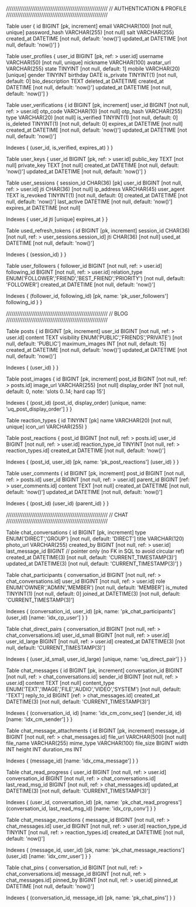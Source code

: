 ///////////////////////////////////////////////////////
// AUTHENTICATION & PROFILE
///////////////////////////////////////////////////////

Table user {
id BIGINT [pk, increment]
email VARCHAR(100) [not null, unique]
password_hash VARCHAR(255) [not null]
salt VARCHAR(255)
created_at DATETIME [not null, default: 'now()']
updated_at DATETIME [not null, default: 'now()']
}

Table user_profiles {
user_id BIGINT [pk, ref: > user.id]
username VARCHAR(50) [not null, unique]
nickname VARCHAR(100)
avatar_url VARCHAR(255)
state TINYINT [not null, default: 1]
mobile VARCHAR(20) [unique]
gender TINYINT
birthday DATE
is_private TINYINT(1) [not null, default: 0]
bio_description TEXT
deleted_at DATETIME
created_at DATETIME [not null, default: 'now()']
updated_at DATETIME [not null, default: 'now()']
}

Table user_verifications {
id BIGINT [pk, increment]
user_id BIGINT [not null, ref: > user.id]
otp_code VARCHAR(10) [not null]
otp_hash VARCHAR(255)
type VARCHAR(20) [not null]
is_verified TINYINT(1) [not null, default: 0]
is_deleted TINYINT(1) [not null, default: 0]
expires_at DATETIME [not null]
created_at DATETIME [not null, default: 'now()']
updated_at DATETIME [not null, default: 'now()']

Indexes {
(user_id, is_verified, expires_at)
}
}

Table user_keys {
user_id BIGINT [pk, ref: > user.id]
public_key TEXT [not null]
private_key TEXT [not null]
created_at DATETIME [not null, default: 'now()']
updated_at DATETIME [not null, default: 'now()']
}

Table user_sessions {
session_id CHAR(36) [pk]
user_id BIGINT [not null, ref: > user.id]
jti CHAR(36) [not null]
ip_address VARCHAR(45)
user_agent TEXT
is_revoked TINYINT(1) [not null, default: 0]
created_at DATETIME [not null, default: 'now()']
last_active DATETIME [not null, default: 'now()']
expires_at DATETIME [not null]

Indexes {
user_id
jti [unique]
expires_at
}
}

Table used_refresh_tokens {
id BIGINT [pk, increment]
session_id CHAR(36) [not null, ref: > user_sessions.session_id]
jti CHAR(36) [not null]
used_at DATETIME [not null, default: 'now()']

Indexes {
(session_id)
}
}

Table user_followers {
follower_id BIGINT [not null, ref: > user.id]
following_id BIGINT [not null, ref: > user.id]
relation_type ENUM('FOLLOWER','FRIEND','BEST_FRIEND','PRIORITY') [not null, default: 'FOLLOWER']
created_at DATETIME [not null, default: 'now()']

Indexes {
(follower_id, following_id) [pk, name: 'pk_user_followers']
following_id
}
}

///////////////////////////////////////////////////////
// BLOG
///////////////////////////////////////////////////////

Table posts {
id BIGINT [pk, increment]
user_id BIGINT [not null, ref: > user.id]
content TEXT
visibility ENUM('PUBLIC','FRIENDS','PRIVATE') [not null, default: 'PUBLIC']
maximum_images INT [not null, default: 15]
created_at DATETIME [not null, default: 'now()']
updated_at DATETIME [not null, default: 'now()']

Indexes { (user_id) }
}

Table post_images {
id BIGINT [pk, increment]
post_id BIGINT [not null, ref: > posts.id]
image_url VARCHAR(255) [not null]
display_order INT [not null, default: 0, note: 'slots 0..14; hard cap 15']

Indexes {
(post_id)
(post_id, display_order) [unique, name: 'uq_post_display_order']
}
}

Table reaction_types {
id TINYINT [pk]
name VARCHAR(20) [not null, unique]
icon_url VARCHAR(255)
}

Table post_reactions {
post_id BIGINT [not null, ref: > posts.id]
user_id BIGINT [not null, ref: > user.id]
reaction_type_id TINYINT [not null, ref: > reaction_types.id]
created_at DATETIME [not null, default: 'now()']

Indexes {
(post_id, user_id) [pk, name: 'pk_post_reactions']
(user_id)
}
}

Table user_comments {
id BIGINT [pk, increment]
post_id BIGINT [not null, ref: > posts.id]
user_id BIGINT [not null, ref: > user.id]
parent_id BIGINT [ref: > user_comments.id]
content TEXT [not null]
created_at DATETIME [not null, default: 'now()']
updated_at DATETIME [not null, default: 'now()']

Indexes {
(post_id)
(user_id)
(parent_id)
}
}

///////////////////////////////////////////////////////
// CHAT
///////////////////////////////////////////////////////

Table chat_conversations {
id BIGINT [pk, increment]
type ENUM('DIRECT','GROUP') [not null, default: 'DIRECT']
title VARCHAR(120)
photo_url VARCHAR(255)
created_by BIGINT [not null, ref: > user.id]
last_message_id BIGINT  // pointer only (no FK in SQL to avoid circular ref)
created_at DATETIME(3) [not null, default: 'CURRENT_TIMESTAMP(3)']
updated_at DATETIME(3) [not null, default: 'CURRENT_TIMESTAMP(3)']
}

Table chat_participants {
conversation_id BIGINT [not null, ref: > chat_conversations.id]
user_id BIGINT [not null, ref: > user.id]
role ENUM('OWNER','ADMIN','MEMBER') [not null, default: 'MEMBER']
is_muted TINYINT(1) [not null, default: 0]
joined_at DATETIME(3) [not null, default: 'CURRENT_TIMESTAMP(3)']

Indexes {
(conversation_id, user_id) [pk, name: 'pk_chat_participants']
(user_id) [name: 'idx_cp_user']
}
}

Table chat_direct_pairs {
conversation_id BIGINT [not null, ref: > chat_conversations.id]
user_id_small BIGINT [not null, ref: > user.id]
user_id_large BIGINT [not null, ref: > user.id]
created_at DATETIME(3) [not null, default: 'CURRENT_TIMESTAMP(3)']

Indexes {
(user_id_small, user_id_large) [unique, name: 'uq_direct_pair']
}
}

Table chat_messages {
id BIGINT [pk, increment]
conversation_id BIGINT [not null, ref: > chat_conversations.id]
sender_id BIGINT [not null, ref: > user.id]
content TEXT [not null]
content_type ENUM('TEXT','IMAGE','FILE','AUDIO','VIDEO','SYSTEM') [not null, default: 'TEXT']
reply_to_id BIGINT [ref: > chat_messages.id]
created_at DATETIME(3) [not null, default: 'CURRENT_TIMESTAMP(3)']

Indexes {
(conversation_id, id) [name: 'idx_cm_conv_seq']
(sender_id, id) [name: 'idx_cm_sender']
}
}

Table chat_message_attachments {
id BIGINT [pk, increment]
message_id BIGINT [not null, ref: > chat_messages.id]
file_url VARCHAR(500) [not null]
file_name VARCHAR(255)
mime_type VARCHAR(100)
file_size BIGINT
width INT
height INT
duration_ms INT

Indexes { (message_id) [name: 'idx_cma_message'] }
}

Table chat_read_progress {
user_id BIGINT [not null, ref: > user.id]
conversation_id BIGINT [not null, ref: > chat_conversations.id]
last_read_msg_id BIGINT [not null, ref: > chat_messages.id]
updated_at DATETIME(3) [not null, default: 'CURRENT_TIMESTAMP(3)']

Indexes {
(user_id, conversation_id) [pk, name: 'pk_chat_read_progress']
(conversation_id, last_read_msg_id) [name: 'idx_crp_conv']
}
}

Table chat_message_reactions {
message_id BIGINT [not null, ref: > chat_messages.id]
user_id BIGINT [not null, ref: > user.id]
reaction_type_id TINYINT [not null, ref: > reaction_types.id]
created_at DATETIME [not null, default: 'now()']

Indexes {
(message_id, user_id) [pk, name: 'pk_chat_message_reactions']
(user_id) [name: 'idx_cmr_user']
}
}

Table chat_pins {
conversation_id BIGINT [not null, ref: > chat_conversations.id]
message_id BIGINT [not null, ref: > chat_messages.id]
pinned_by BIGINT [not null, ref: > user.id]
pinned_at DATETIME [not null, default: 'now()']

Indexes { (conversation_id, message_id) [pk, name: 'pk_chat_pins'] }
}
